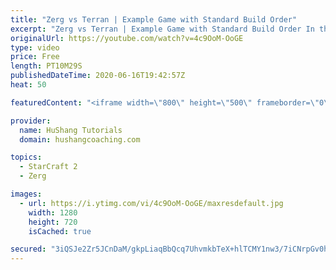 ```yaml
---
title: "Zerg vs Terran | Example Game with Standard Build Order"
excerpt: "Zerg vs Terran | Example Game with Standard Build Order In this guide we learn how to defend early Terran attacks.  Coaching -------------------------------------------------------------------------- Interested in Starcraft lessons? Check out my website! I would love to help you improve and reach your"
originalUrl: https://youtube.com/watch?v=4c9OoM-OoGE
type: video
price: Free
length: PT10M29S
publishedDateTime: 2020-06-16T19:42:57Z
heat: 50

featuredContent: "<iframe width=\"800\" height=\"500\" frameborder=\"0\" src=\"https://www.youtube.com/embed/4c9OoM-OoGE\" allow=\"accelerometer; autoplay; encrypted-media; gyroscope; picture-in-picture\" allowfullscreen></iframe>"

provider:
  name: HuShang Tutorials
  domain: hushangcoaching.com

topics:
  - StarCraft 2
  - Zerg

images:
  - url: https://i.ytimg.com/vi/4c9OoM-OoGE/maxresdefault.jpg
    width: 1280
    height: 720
    isCached: true

secured: "3iQSJe2Zr5JCnDaM/gkpLiaqBbQcq7UhvmkbTeX+hlTCMY1nw3/7iCNrpGv0hAQmDuYmQlz1HtjWlECU6Htrt7qryrc38gUPh+5LASVlctnfwiww2gVF/LF3gSpSNl4S0GyDIxjixEpD8HBsWJ/MN926mypFfDQD67iw1IyAin2Jvzw7QNo4K4nQ6QBuCAvKNm12fFXnHb6kExHG3wLq13I/qPYBs/bgz+W6017y0s6KgHoyYvi90ud0h0oltJ0c/GzkPQYiz/nd5fUn3C3Ja1vc8MIZLqReKMP43BQ1KjxCQO4WGf8+mR9itrOhUIhPY5iFpSehPCbnDXyNwNeLa4kBVY/pSE1kljchV4aBe7WCnriK8rW47Sc3/ZFczZeU7pIa1wOY2sQOka/n0Ywa299Zi8Equfvqz55eChh54DY=;m2SOVnw914pCBC/nMfAe/A=="
---
```


